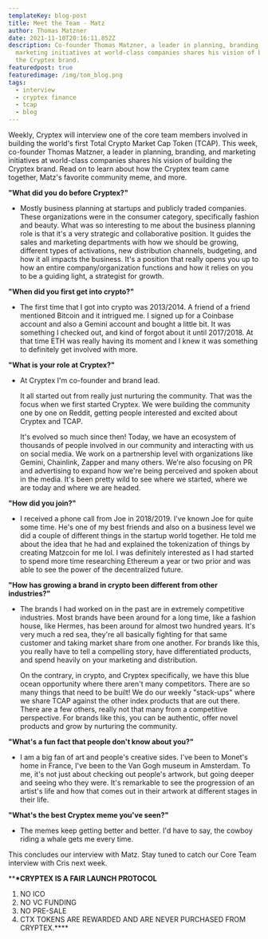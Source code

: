 ```yaml
---
templateKey: blog-post
title: Meet the Team - Matz
author: Thomas Matzner
date: 2021-11-10T20:16:11.852Z
description: Co-founder Thomas Matzner, a leader in planning, branding, and
  marketing initiatives at world-class companies shares his vision of building
  the Cryptex brand.
featuredpost: true
featuredimage: /img/tom_blog.png
tags:
  - interview
  - cryptex finance
  - tcap
  - blog
---
```

Weekly, Cryptex will interview one of the core team members involved in building the world's first Total Crypto Market Cap Token (TCAP). This week, co-founder Thomas Matzner, a leader in planning, branding, and marketing initiatives at world-class companies shares his vision of building the Cryptex brand. Read on to learn about how the Cryptex team came together, Matz's favorite community meme, and more.

**"What did you do before Cryptex?"**

* Mostly business planning at startups and publicly traded companies. These organizations were in the consumer category, specifically fashion and beauty. What was so interesting to me about the business planning role is that it's a very strategic and collaborative position. It guides the sales and marketing departments with how we should be growing, different types of activations, new distribution channels, budgeting, and how it all impacts the business. It's a position that really opens you up to how an entire company/organization functions and how it relies on you to be a guiding light, a strategist for growth.

**"When did you first get into crypto?"**

* The first time that I got into crypto was 2013/2014. A friend of a friend mentioned Bitcoin and it intrigued me. I signed up for a Coinbase account and also a Gemini account and bought a little bit. It was something I checked out, and kind of forgot about it until 2017/2018. At that time ETH was really having its moment and I knew it was something to definitely get involved with more.

**"What is your role at Cryptex?"**

* At Cryptex I'm co-founder and brand lead.

  It all started out from really just nurturing the community. That was the focus when we first started Cryptex. We were building the community one by one on Reddit, getting people interested and excited about Cryptex and TCAP.

  It's evolved so much since then! Today, we have an ecosystem of thousands of people involved in our community and interacting with us on social media. We work on a partnership level with organizations like Gemini, Chainlink, Zapper and many others. We're also focusing on PR and advertising to expand how we're being perceived and spoken about in the media. It's been pretty wild to see where we started, where we are today and where we are headed.

**"How did you join?"**

* I received a phone call from Joe in 2018/2019. I've known Joe for quite some time. He's one of my best friends and also on a business level we did a couple of different things in the startup world together. He told me about the idea that he had and explained the tokenization of things by creating Matzcoin for me lol. I was definitely interested as I had started to spend more time researching Ethereum a year or two prior and was able to see the power of the decentralized future.

**"How has growing a brand in crypto been different from other industries?"**

* The brands I had worked on in the past are in extremely competitive industries. Most brands have been around for a long time, like a fashion house, like Hermes, has been around for almost two hundred years. It's very much a red sea, they're all basically fighting for that same customer and taking market share from one another. For brands like this, you really have to tell a compelling story, have differentiated products, and spend heavily on your marketing and distribution.

  On the contrary, in crypto, and Cryptex specifically, we have this blue ocean opportunity where there aren't many competitors. There are so many things that need to be built! We do our weekly "stack-ups" where we share TCAP against the other index products that are out there. There are a few others, really not that many from a competitive perspective. For brands like this, you can be authentic, offer novel products and grow by nurturing the community.

**"What's a fun fact that people don't know about you?"**

* I am a big fan of art and people's creative sides. I've been to Monet's home in France, I've been to the Van Gogh museum in Amsterdam. To me, it's not just about checking out people's artwork, but going deeper and seeing who they were. It's remarkable to see the progression of an artist's life and how that comes out in their artwork at different stages in their life.

**"What's the best Cryptex meme you've seen?"**

* The memes keep getting better and better. I'd have to say, the cowboy riding a whale gets me every time.

This concludes our interview with Matz. Stay tuned to catch our Core Team interview with Cris next week.

\*\***\*CRYPTEX IS A FAIR LAUNCH PROTOCOL**

1. NO ICO
2. NO VC FUNDING
3. NO PRE-SALE
4. CTX TOKENS ARE REWARDED AND ARE NEVER PURCHASED FROM CRYPTEX.\*\*\*\*